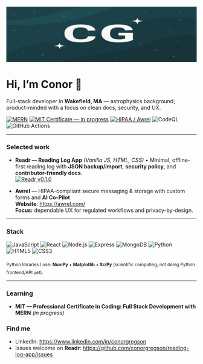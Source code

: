 ![Banner](banner.png)

# Hi, I’m Conor 👋

Full-stack developer in **Wakefield, MA** — astrophysics background; product-minded with a focus on clean docs, security, and UX.

[![MERN](https://img.shields.io/badge/MERN-Stack-0d9488.svg)](#)
[![MIT Certificate — in progress](https://img.shields.io/badge/MIT-MERN%20Certificate_in%20progress-f59e0b.svg)](#learning)
[![HIPAA / Awrel](https://img.shields.io/badge/HIPAA-Awrel-0a84ff.svg)](https://awrel.com/)
![CodeQL](https://img.shields.io/badge/Security-CodeQL-6f42c1.svg)
![GitHub Actions](https://img.shields.io/badge/CI-GitHub%20Actions-2088FF.svg?logo=githubactions&logoColor=fff)

---

### Selected work
- **Readr — Reading Log App** *(Vanilla JS, HTML, CSS)* • Minimal, offline-first reading log with **JSON backup/import**, **security policy**, and **contributor-friendly docs**.  
  [![Readr v0.1.0](https://img.shields.io/badge/Readr-v0.1.0-6f42c1.svg)](https://github.com/conorgregson/reading-log-app)

- **Awrel** — HIPAA-compliant secure messaging & storage with custom forms and **AI Co-Pilot**  
  **Website**: https://awrel.com/  
  **Focus:** dependable UX for regulated workflows and privacy-by-design.

---

### Stack
![JavaScript](https://img.shields.io/badge/JavaScript-ES6+-f7df1e.svg?logo=javascript&logoColor=000)
![React](https://img.shields.io/badge/React-–-61dafb.svg?logo=react&logoColor=000)
![Node.js](https://img.shields.io/badge/Node.js-–-3c873a.svg?logo=node.js&logoColor=fff)
![Express](https://img.shields.io/badge/Express-–-000000.svg)
![MongoDB](https://img.shields.io/badge/MongoDB-–-10b981.svg?logo=mongodb&logoColor=fff)
![Python](https://img.shields.io/badge/Python-–-3776AB.svg?logo=python&logoColor=fff)
![HTML5](https://img.shields.io/badge/HTML5-–-e34f26.svg?logo=html5&logoColor=fff)
![CSS3](https://img.shields.io/badge/CSS3-–-1572b6.svg?logo=css3&logoColor=fff)

<sub>Python libraries I use: **NumPy** • **Matplotlib** • **SciPy** (scientific computing; not doing Python frontend/API yet).</sub>

---

### Learning
- **MIT — Professional Certificate in Coding: Full Stack Development with MERN** *(in progress)*

### Find me
- LinkedIn: https://www.linkedin.com/in/conorgregson  
- Issues welcome on **Readr**: https://github.com/conorgregson/reading-log-app/issues
